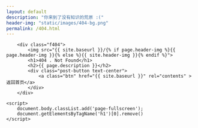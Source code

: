 ```yaml
---
layout: default
description: "你来到了没有知识的荒原 :("
header-img: "static/images/404-bg.png"
permalink: /404.html
---
```



<!-- Page Header -->
<!-- <header class="intro-header" style="background-image: url('{{ site.baseurl }}/{% if page.header-img %}{{ page.header-img }}{% else %}{{ site.header-img }}{% endif %}')">
	<div class="container">
		<div class="row">
			<div class="col-lg-8 col-lg-offset-2 col-md-10 col-md-offset-1">
				<div class="site-heading" id="tag-heading">
					<h1>404</h1>
					<span class="subheading">{{ page.description }}</span>
				</div>
			</div>
		</div>
	</div>
</header> -->

<section class="container">
	<style>a:hover, .site-navbar li:hover > a, .site-navbar li.active a:hover, .site-navbar a:hover, .search-on .site-navbar li.navto-search a, .topbar a:hover, .site-nav li.current-menu-item > a, .site-nav li.current-menu-parent > a, .site-search-form a:hover, .branding-primary .btn:hover, .title .more a:hover, .excerpt h2 a:hover, .excerpt .meta a:hover, .excerpt-minic h2 a:hover, .excerpt-minic .meta a:hover, .article-content .wp-caption:hover .wp-caption-text, .article-content a, .article-nav a:hover, .relates a:hover, .widget_links li a:hover, .widget_categories li a:hover, .widget_ui_comments strong, .widget_ui_posts li a:hover .text, .widget_ui_posts .nopic .text:hover , .widget_meta ul a:hover, .tagcloud a:hover, .textwidget a, .textwidget a:hover, .sign h3, #navs .item li a, .url, .url:hover, .excerpt h2 a:hover span, .widget_ui_posts a:hover .text span, .widget-navcontent .item-01 li a:hover span, .excerpt-minic h2 a:hover span, .relates a:hover span{color: #76BDFF;}.btn-primary, .label-primary, .branding-primary, .post-copyright:hover, .article-tags a, .pagination ul > .active > a, .pagination ul > .active > span, .pagenav .current, .widget_ui_tags .items a:hover, .sign .close-link, .pagemenu li.active a, .pageheader, .resetpasssteps li.active, #navs h2, #navs nav, .btn-primary:hover, .btn-primary:focus, .btn-primary:active, .btn-primary.active, .open > .dropdown-toggle.btn-primary, .tag-clouds a:hover{background-color: #76BDFF;}.btn-primary, .search-input:focus, #bdcs .bdcs-search-form-input:focus, #submit, .plinks ul li a:hover,.btn-primary:hover, .btn-primary:focus, .btn-primary:active, .btn-primary.active, .open > .dropdown-toggle.btn-primary{border-color: #76BDFF;}.search-btn, .label-primary, #bdcs .bdcs-search-form-submit, #submit, .excerpt .cat{background-color: #76BDFF;}.excerpt .cat i{border-left-color:#76BDFF;}@media (max-width: 720px) {.site-navbar li.active a, .site-navbar li.active a:hover, .m-nav-show .m-icon-nav{color: #76BDFF;}}@media (max-width: 480px) {.pagination ul > li.next-page a{background-color:#76BDFF;}}.post-actions .action.action-like{background-color: #76BDFF;}.catleader h1{border-left-color: #76BDFF;}</style>
	<style>.f404 {text-align: center;margin: 100px 0;}.f404 img {max-width: 100%;vertical-align: middle;border: 0;}.f404 h1{font-size: 60px;margin: 40px 0 60px;font-family: inherit;font-weight: 500;line-height: 1.1;color: inherit;}.f404 h2 {font-size: 16px;margin-bottom: 20px;}</style>

		<div class="f404">
			<img src="{{ site.baseurl }}/{% if page.header-img %}{{ page.header-img }}{% else %}{{ site.header-img }}{% endif %}">
			<h1>404 . Not Found</h1>
			<h2>{{ page.description }}</h2>
			<div class="post-button text-center">
				<a class="btn" href="{{ site.baseurl }}" rel="contents" >返回首页</a>
			</div>
		</div>
		
	<script>
		document.body.classList.add('page-fullscreen');
		document.getElementsByTagName('h1')[0].remove()
	</script>

</section>